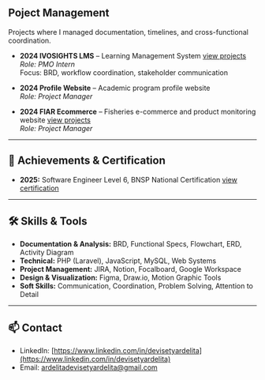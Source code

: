 ## **Poject Management**
Projects where I managed documentation, timelines, and cross-functional coordination.  
- **2024 IVOSIGHTS LMS** – Learning Management System [view projects](https://github.com/devisetyardelita/PM/tree/main/Ivosights)  
  *Role: PMO Intern*  
  Focus: BRD, workflow coordination, stakeholder communication  

- **2024 Profile Website** – Academic program profile website  
  *Role: Project Manager*  

- **2024 FIAR Ecommerce** – Fisheries e-commerce and product monitoring website [view projects](https://github.com/devisetyardelita/PM/tree/main/bpc-Project-FiAr)  
  *Role: Project Manager*  

---

## 📜 Achievements & Certification
- **2025:** Software Engineer Level 6, BNSP National Certification  [view certification](https://drive.google.com/file/d/1WwHUiFR_4_52EMofxgditMMlKPujsRTq/view?usp=sharing)  

---

## 🛠 Skills & Tools
- **Documentation & Analysis:** BRD, Functional Specs, Flowchart, ERD, Activity Diagram  
- **Technical:** PHP (Laravel), JavaScript, MySQL, Web Systems  
- **Project Management:** JIRA, Notion, Focalboard, Google Workspace  
- **Design & Visualization:** Figma, Draw.io, Motion Graphic Tools  
- **Soft Skills:** Communication, Coordination, Problem Solving, Attention to Detail  

---

  ## 📫 Contact
- LinkedIn: [https://www.linkedin.com/in/devisetyardelita](https://www.linkedin.com/in/devisetyardelita)  
- Email: ardelitadevisetyardelita@gmail.com  
